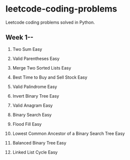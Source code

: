# leetcode-coding-problems

Leetcode coding problems solved in Python.

## Week 1--

1. Two Sum
Easy

2. Valid Parentheses
Easy

3. Merge Two Sorted Lists
Easy

4. Best Time to Buy and Sell Stock
Easy

5. Valid Palindrome
Easy

6. Invert Binary Tree
Easy

7. Valid Anagram
Easy

8. Binary Search
Easy

9. Flood Fill
Easy

10. Lowest Common Ancestor of a Binary Search Tree
Easy

11. Balanced Binary Tree
Easy

12. Linked List Cycle
Easy

